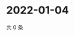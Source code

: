 # 2022-01-04

共 0 条

<!-- BEGIN WEIBO -->
<!-- 最后更新时间 Tue Jan 04 2022 06:14:35 GMT+0800 (China Standard Time) -->

<!-- END WEIBO -->
